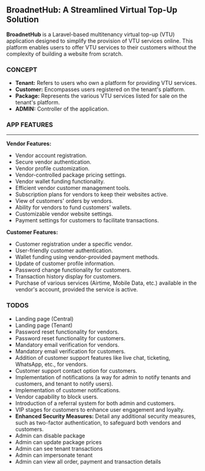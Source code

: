 ## BroadnetHub: A Streamlined Virtual Top-Up Solution

**BroadnetHub** is a Laravel-based multitenancy virtual top-up (VTU) application designed to simplify the provision of VTU services online. This platform enables users to offer VTU services to their customers without the complexity of building a website from scratch.

### CONCEPT
- **Tenant:** Refers to users who own a platform for providing VTU services.
- **Customer:** Encompasses users registered on the tenant's platform.
- **Package:** Represents the various VTU services listed for sale on the tenant's platform.
- **ADMIN:** Controller of the application.

### APP FEATURES
---

**Vendor Features:**
- Vendor account registration.
- Secure vendor authentication.
- Vendor profile customization.
- Vendor-controlled package pricing settings.
- Vendor wallet funding functionality.
- Efficient vendor customer management tools.
- Subscription plans for vendors to keep their websites active.
- View of customers' orders by vendors.
- Ability for vendors to fund customers' wallets.
- Customizable vendor website settings.
- Payment settings for customers to facilitate transactions.

**Customer Features:**
- Customer registration under a specific vendor.
- User-friendly customer authentication.
- Wallet funding using vendor-provided payment methods.
- Update of customer profile information.
- Password change functionality for customers.
- Transaction history display for customers.
- Purchase of various services (Airtime, Mobile Data, etc.) available in the vendor's account, provided the service is active.

### TODOS
- Landing page (Central)
- Landing page (Tenant)
- Password reset functionality for vendors.
- Password reset functionality for customers.
- Mandatory email verification for vendors.
- Mandatory email verification for customers.
- Addition of customer support features like live chat, ticketing, WhatsApp, etc., for vendors.
- Customer support contact option for customers.
- Implementation of notifications (a way for admin to notify tenants and customers, and tenant to notify users).
- Implementation of customer notifications.
- Vendor capability to block users.
- Introduction of a referral system for both admin and customers.
- VIP stages for customers to enhance user engagement and loyalty.
- **Enhanced Security Measures:** Detail any additional security measures, such as two-factor authentication, to safeguard both vendors and customers.
- Admin can disable package
- Admin can update package prices
- Admin can see tenant transactions
- Admin can impersonate tenant
- Admin can view all order, payment and transaction details
